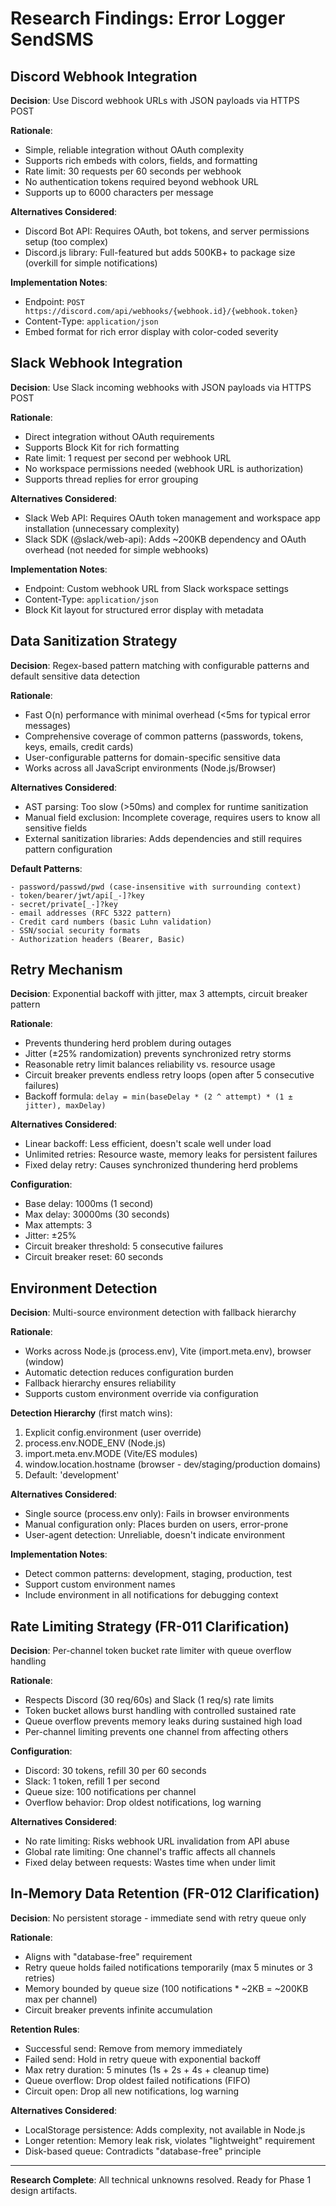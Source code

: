 # Research Findings: Error Logger SendSMS

## Discord Webhook Integration

**Decision**: Use Discord webhook URLs with JSON payloads via HTTPS POST

**Rationale**:
- Simple, reliable integration without OAuth complexity
- Supports rich embeds with colors, fields, and formatting
- Rate limit: 30 requests per 60 seconds per webhook
- No authentication tokens required beyond webhook URL
- Supports up to 6000 characters per message

**Alternatives Considered**:
- Discord Bot API: Requires OAuth, bot tokens, and server permissions setup (too complex)
- Discord.js library: Full-featured but adds 500KB+ to package size (overkill for simple notifications)

**Implementation Notes**:
- Endpoint: `POST https://discord.com/api/webhooks/{webhook.id}/{webhook.token}`
- Content-Type: `application/json`
- Embed format for rich error display with color-coded severity

## Slack Webhook Integration

**Decision**: Use Slack incoming webhooks with JSON payloads via HTTPS POST

**Rationale**:
- Direct integration without OAuth requirements
- Supports Block Kit for rich formatting
- Rate limit: 1 request per second per webhook URL
- No workspace permissions needed (webhook URL is authorization)
- Supports thread replies for error grouping

**Alternatives Considered**:
- Slack Web API: Requires OAuth token management and workspace app installation (unnecessary complexity)
- Slack SDK (@slack/web-api): Adds ~200KB dependency and OAuth overhead (not needed for simple webhooks)

**Implementation Notes**:
- Endpoint: Custom webhook URL from Slack workspace settings
- Content-Type: `application/json`
- Block Kit layout for structured error display with metadata

## Data Sanitization Strategy

**Decision**: Regex-based pattern matching with configurable patterns and default sensitive data detection

**Rationale**:
- Fast O(n) performance with minimal overhead (<5ms for typical error messages)
- Comprehensive coverage of common patterns (passwords, tokens, keys, emails, credit cards)
- User-configurable patterns for domain-specific sensitive data
- Works across all JavaScript environments (Node.js/Browser)

**Alternatives Considered**:
- AST parsing: Too slow (>50ms) and complex for runtime sanitization
- Manual field exclusion: Incomplete coverage, requires users to know all sensitive fields
- External sanitization libraries: Adds dependencies and still requires pattern configuration

**Default Patterns**:
```
- password/passwd/pwd (case-insensitive with surrounding context)
- token/bearer/jwt/api[_-]?key
- secret/private[_-]?key
- email addresses (RFC 5322 pattern)
- Credit card numbers (basic Luhn validation)
- SSN/social security formats
- Authorization headers (Bearer, Basic)
```

## Retry Mechanism

**Decision**: Exponential backoff with jitter, max 3 attempts, circuit breaker pattern

**Rationale**:
- Prevents thundering herd problem during outages
- Jitter (±25% randomization) prevents synchronized retry storms
- Reasonable retry limit balances reliability vs. resource usage
- Circuit breaker prevents endless retry loops (open after 5 consecutive failures)
- Backoff formula: `delay = min(baseDelay * (2 ^ attempt) * (1 ± jitter), maxDelay)`

**Alternatives Considered**:
- Linear backoff: Less efficient, doesn't scale well under load
- Unlimited retries: Resource waste, memory leaks for persistent failures
- Fixed delay retry: Causes synchronized thundering herd problems

**Configuration**:
- Base delay: 1000ms (1 second)
- Max delay: 30000ms (30 seconds)
- Max attempts: 3
- Jitter: ±25%
- Circuit breaker threshold: 5 consecutive failures
- Circuit breaker reset: 60 seconds

## Environment Detection

**Decision**: Multi-source environment detection with fallback hierarchy

**Rationale**:
- Works across Node.js (process.env), Vite (import.meta.env), browser (window)
- Automatic detection reduces configuration burden
- Fallback hierarchy ensures reliability
- Supports custom environment override via configuration

**Detection Hierarchy** (first match wins):
1. Explicit config.environment (user override)
2. process.env.NODE_ENV (Node.js)
3. import.meta.env.MODE (Vite/ES modules)
4. window.location.hostname (browser - dev/staging/production domains)
5. Default: 'development'

**Alternatives Considered**:
- Single source (process.env only): Fails in browser environments
- Manual configuration only: Places burden on users, error-prone
- User-agent detection: Unreliable, doesn't indicate environment

**Implementation Notes**:
- Detect common patterns: development, staging, production, test
- Support custom environment names
- Include environment in all notifications for debugging context

## Rate Limiting Strategy (FR-011 Clarification)

**Decision**: Per-channel token bucket rate limiter with queue overflow handling

**Rationale**:
- Respects Discord (30 req/60s) and Slack (1 req/s) rate limits
- Token bucket allows burst handling with controlled sustained rate
- Queue overflow prevents memory leaks during sustained high load
- Per-channel limiting prevents one channel from affecting others

**Configuration**:
- Discord: 30 tokens, refill 30 per 60 seconds
- Slack: 1 token, refill 1 per second
- Queue size: 100 notifications per channel
- Overflow behavior: Drop oldest notifications, log warning

**Alternatives Considered**:
- No rate limiting: Risks webhook URL invalidation from API abuse
- Global rate limiting: One channel's traffic affects all channels
- Fixed delay between requests: Wastes time when under limit

## In-Memory Data Retention (FR-012 Clarification)

**Decision**: No persistent storage - immediate send with retry queue only

**Rationale**:
- Aligns with "database-free" requirement
- Retry queue holds failed notifications temporarily (max 5 minutes or 3 retries)
- Memory bounded by queue size (100 notifications * ~2KB = ~200KB max per channel)
- Circuit breaker prevents infinite accumulation

**Retention Rules**:
- Successful send: Remove from memory immediately
- Failed send: Hold in retry queue with exponential backoff
- Max retry duration: 5 minutes (1s + 2s + 4s + cleanup time)
- Queue overflow: Drop oldest failed notifications (FIFO)
- Circuit open: Drop all new notifications, log warning

**Alternatives Considered**:
- LocalStorage persistence: Adds complexity, not available in Node.js
- Longer retention: Memory leak risk, violates "lightweight" requirement
- Disk-based queue: Contradicts "database-free" principle

---

**Research Complete**: All technical unknowns resolved. Ready for Phase 1 design artifacts.
